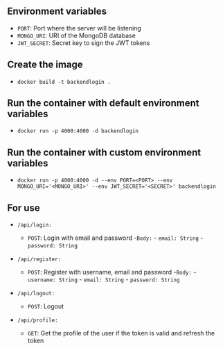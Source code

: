<!-- Create a README which say the necesary environment variables to use the backend -->

## Environment variables

- `PORT`: Port where the server will be listening
- `MONGO_URI`: URI of the MongoDB database
- `JWT_SECRET`: Secret key to sign the JWT tokens

## Create the image

- `docker build -t backendlogin .`

## Run the container with default environment variables

- `docker run -p 4000:4000 -d backendlogin`

## Run the container with custom environment variables

- `docker run -p 4000:4000 -d --env PORT=<PORT> --env MONGO_URI='<MONGO_URI>' --env JWT_SECRET='<SECRET>' backendlogin`

## For use

- `/api/login:`
    - `POST`: Login with email and password
        -`Body:`
            - `email: String`
            - `password: String`

- `/api/register:`
    - `POST`: Register with username, email and password
        -`Body:`
            - `username: String`
            - `email: String`
            - `password: String`

- `/api/logout:`
    - `POST`: Logout

- `/api/profile:`
    - `GET`: Get the profile of the user if the token is valid and refresh the token